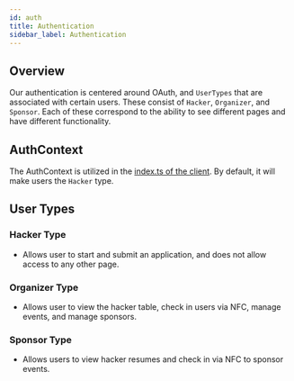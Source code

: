 ```yaml
---
id: auth
title: Authentication
sidebar_label: Authentication
---
```


## Overview

Our authentication is centered around OAuth, and `UserTypes` that are associated with certain users. These consist of `Hacker`, `Organizer`, and `Sponsor`. Each of these correspond to the ability to see different pages and have different functionality.

## AuthContext

The AuthContext is utilized in the [index.ts of the client](https://github.com/VandyHacks/vaken/blob/staging/src/client/app.tsx). By default, it will make users the `Hacker` type.

## User Types

### Hacker Type

- Allows user to start and submit an application, and does not allow access to any other page.

### Organizer Type

- Allows user to view the hacker table, check in users via NFC, manage events, and manage sponsors.

### Sponsor Type

- Allows users to view hacker resumes and check in via NFC to sponsor events.
